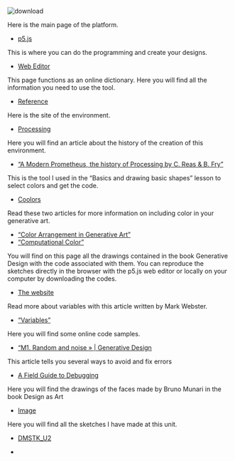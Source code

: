 
![download](https://github.com/Walkerrh/Intro-to-Creative-Coding-Create-Graphic-Objects/assets/57651882/7855eb4a-ef56-419a-a82f-75955dabf5f8)


Here is the main page of the platform.
* [p5.js](https://p5js.org/)

This is where you can do the programming and create your designs.
* [Web Editor](https://editor.p5js.org/)
  
This page functions as an online dictionary. Here you will find all the information you need to use the tool.
* [Reference](https://p5js.org/reference/)
  
Here is the site of the environment.
* [Processing](https://processing.org/)
  
Here you will find an article about the history of the creation of this environment.
* [“A Modern Prometheus, the history of Processing by C. Reas & B. Fry”](https://medium.com/processing-foundation/a-modern-prometheus-59aed94abe85)
  
This is the tool I used in the “Basics and drawing basic shapes” lesson to select colors and get the code.
* [Coolors](https://coolors.co/)
  
Read these two articles for more information on including color in your generative art.
* [“Color Arrangement in Generative Art”](https://tylerxhobbs.com/essays/2021/color-arrangement-in-generative-art)
* [“Computational Color”](http://printingcode.runemadsen.com/lecture-color/)

You will find on this page all the drawings contained in the book Generative Design with the code associated with them. You can reproduce the sketches directly in the browser with the p5.js web editor or locally on your computer by downloading the codes.
* [The website](http://www.generative-gestaltung.de/2/)

Read more about variables with this article written by Mark Webster.
* [“Variables”](https://designingprograms.bitbucket.io/pages/04_variables.html)

Here you will find some online code samples.
* [“M1. Random and noise » | Generative Design](http://www.generative-gestaltung.de/2/)

This article tells you several ways to avoid and fix errors
* [A Field Guide to Debugging](https://p5js.org/learn/debugging.html)

Here you will find the drawings of the faces made by Bruno Munari in the book Design as Art 
* [Image](https://stream.studieau.co/post/57582069103/design-is-fine-bruno-munari-faces-from-his)

Here you will find all the sketches I have made at this unit.
* [DMSTK_U2](https://editor.p5js.org/domestika_julien/collections/JCPrqQSle)

* []()
